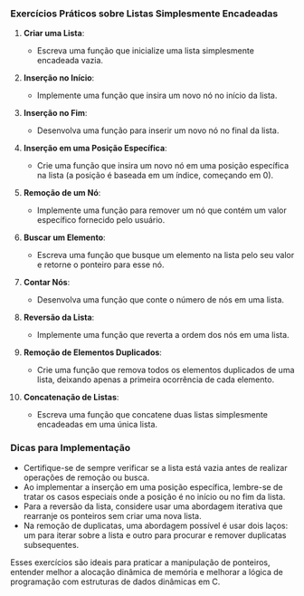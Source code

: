 

### Exercícios Práticos sobre Listas Simplesmente Encadeadas

1. **Criar uma Lista**:
   - Escreva uma função que inicialize uma lista simplesmente encadeada vazia.

2. **Inserção no Início**:
   - Implemente uma função que insira um novo nó no início da lista.

3. **Inserção no Fim**:
   - Desenvolva uma função para inserir um novo nó no final da lista.

4. **Inserção em uma Posição Específica**:
   - Crie uma função que insira um novo nó em uma posição específica na lista (a posição é baseada em um índice, começando em 0).

5. **Remoção de um Nó**:
   - Implemente uma função para remover um nó que contém um valor específico fornecido pelo usuário.

6. **Buscar um Elemento**:
   - Escreva uma função que busque um elemento na lista pelo seu valor e retorne o ponteiro para esse nó.

7. **Contar Nós**:
   - Desenvolva uma função que conte o número de nós em uma lista.

8. **Reversão da Lista**:
   - Implemente uma função que reverta a ordem dos nós em uma lista.

9. **Remoção de Elementos Duplicados**:
   - Crie uma função que remova todos os elementos duplicados de uma lista, deixando apenas a primeira ocorrência de cada elemento.

10. **Concatenação de Listas**:
    - Escreva uma função que concatene duas listas simplesmente encadeadas em uma única lista.

### Dicas para Implementação

- Certifique-se de sempre verificar se a lista está vazia antes de realizar operações de remoção ou busca.
- Ao implementar a inserção em uma posição específica, lembre-se de tratar os casos especiais onde a posição é no início ou no fim da lista.
- Para a reversão da lista, considere usar uma abordagem iterativa que rearranje os ponteiros sem criar uma nova lista.
- Na remoção de duplicatas, uma abordagem possível é usar dois laços: um para iterar sobre a lista e outro para procurar e remover duplicatas subsequentes.

Esses exercícios são ideais para praticar a manipulação de ponteiros, entender melhor a alocação dinâmica de memória e melhorar a lógica de programação com estruturas de dados dinâmicas em C.
